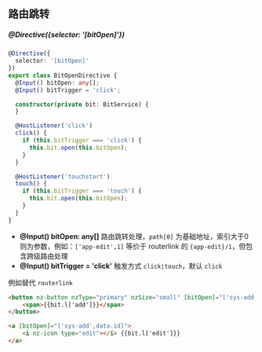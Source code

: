 ## 路由跳转

##### @Directive({selector: '[bitOpen]'})

```typescript
@Directive({
  selector: '[bitOpen]'
})
export class BitOpenDirective {
  @Input() bitOpen: any[];
  @Input() bitTrigger = 'click';

  constructor(private bit: BitService) {
  }

  @HostListener('click')
  click() {
    if (this.bitTrigger === 'click') {
      this.bit.open(this.bitOpen);
    }
  }

  @HostListener('touchstart')
  touch() {
    if (this.bitTrigger === 'touch') {
      this.bit.open(this.bitOpen);
    }
  }
}
```

- **@Input() bitOpen: any[]** 路由跳转处理，`path[0]` 为基础地址，索引大于0则为参数，例如：`['app-edit',1]` 等价于 routerlink 的 `{app-edit}/1`，但包含跨级路由处理
- **@Input() bitTrigger = 'click'** 触发方式 `click|touch`，默认 `click`

例如替代 `routerlink`

```html
<button nz-button nzType="primary" nzSize="small" [bitOpen]="['sys-add']">
    <span>{{bit.l['add']}}</span>
</button>

<a [bitOpen]="['sys-add',data.id]">
    <i nz-icon type="edit"></i> {{bit.l['edit']}}
</a>
```